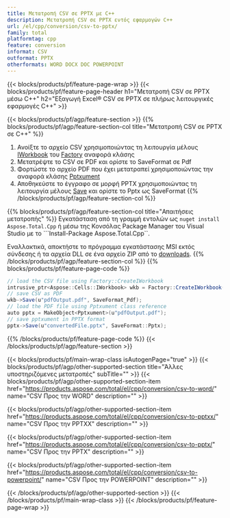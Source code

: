 ```yaml
---
title: Μετατροπή CSV σε PPTX με C++
description: Μετατροπή CSV σε PPTX εντός εφαρμογών C++
url: /el/cpp/conversion/csv-to-pptx/
family: total
platformtag: cpp
feature: conversion
informat: CSV
outformat: PPTX
otherformats: WORD DOCX DOC POWERPOINT
---
```

{{< blocks/products/pf/feature-page-wrap >}}
{{< blocks/products/pf/feature-page-header h1="Μετατροπή CSV σε PPTX μέσω C++" h2="Εξαγωγή Excel&reg; CSV σε PPTX σε πλήρως λειτουργικές εφαρμογές C++" >}}

{{< blocks/products/pf/agp/feature-section >}}
{{% blocks/products/pf/agp/feature-section-col title="Μετατροπή CSV σε PPTX σε C++" %}}
1. Ανοίξτε το αρχείο CSV χρησιμοποιώντας τη λειτουργία μέλους [IWorkbook](https://reference.aspose.com/cells/cpp/class/aspose.cells.i_workbook) του [Factory](https://reference.aspose.com/cells/cpp/class/aspose.cells.factory) αναφορά κλάσης
2. Μετατρέψτε το CSV σε PDF και ορίστε το SaveFormat σε Pdf
3. Φορτώστε το αρχείο PDF που έχει μετατραπεί χρησιμοποιώντας την αναφορά κλάσης [Pptxument](https://reference.aspose.com/pdf/cpp/class/aspose.pdf.pptxument)
4. Αποθηκεύστε το έγγραφο σε μορφή PPTX χρησιμοποιώντας τη λειτουργία μέλους [Save](https://reference.aspose.com/pdf/cpp/class/aspose.pdf.pptxument#a6383c010776212483f51cc41235924db) και ορίστε το Pptx ως SaveFormat
{{% /blocks/products/pf/agp/feature-section-col %}}

{{% blocks/products/pf/agp/feature-section-col title="Απαιτήσεις μετατροπής" %}}
Εγκατάσταση από τη γραμμή εντολών ως ```nuget install Aspose.Total.Cpp``` ή μέσω της Κονσόλας Package Manager του Visual Studio με το ```Install-Package Aspose.Total.Cpp``.

Εναλλακτικά, αποκτήστε το πρόγραμμα εγκατάστασης MSI εκτός σύνδεσης ή τα αρχεία DLL σε ένα αρχείο ZIP από το [downloads](https://downloads.aspose.com/total/cpp).
{{% /blocks/products/pf/agp/feature-section-col %}}
{{% blocks/products/pf/feature-page-code %}}
```cs
// load the CSV file using Factory::CreateIWorkbook
intrusive_ptr<Aspose::Cells::IWorkbook> wkb = Factory::CreateIWorkbook(u"sourceFile.csv");
// save CSV as PDF
wkb->Save(u"pdfOutput.pdf", SaveFormat_Pdf);
// load the PDF file using Pptxument class reference
auto pptx = MakeObject<Pptxument>(u"pdfOutput.pdf");
// save pptxument in PPTX format
pptx->Save(u"convertedFile.pptx", SaveFormat::Pptx);
```

{{% /blocks/products/pf/feature-page-code %}}
{{< /blocks/products/pf/agp/feature-section >}}

{{< blocks/products/pf/main-wrap-class isAutogenPage="true" >}}
{{< blocks/products/pf/agp/other-supported-section title="Άλλες υποστηριζόμενες μετατροπές" subTitle="" >}}
{{< blocks/products/pf/agp/other-supported-section-item href="https://products.aspose.com/total/el/cpp/conversion/csv-to-word/" name="CSV Προς την WORD" description="" >}}

{{< blocks/products/pf/agp/other-supported-section-item href="https://products.aspose.com/total/el/cpp/conversion/csv-to-pptxx/" name="CSV Προς την PPTXX" description="" >}}

{{< blocks/products/pf/agp/other-supported-section-item href="https://products.aspose.com/total/el/cpp/conversion/csv-to-pptx/" name="CSV Προς την PPTX" description="" >}}

{{< blocks/products/pf/agp/other-supported-section-item href="https://products.aspose.com/total/el/cpp/conversion/csv-to-powerpoint/" name="CSV Προς την POWERPOINT" description="" >}}


{{< /blocks/products/pf/agp/other-supported-section >}}
{{< /blocks/products/pf/main-wrap-class >}}
{{< /blocks/products/pf/feature-page-wrap >}}